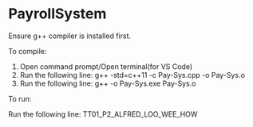 # PayrollSystem

Ensure g++ compiler is installed first.

To compile:

1. Open command prompt/Open terminal(for VS Code)
2. Run the following line: g++ -std=c++11 -c Pay-Sys.cpp -o Pay-Sys.o
3. Run the following line: g++ -o Pay-Sys.exe Pay-Sys.o

To run:

Run the following line: TT01_P2_ALFRED_LOO_WEE_HOW
